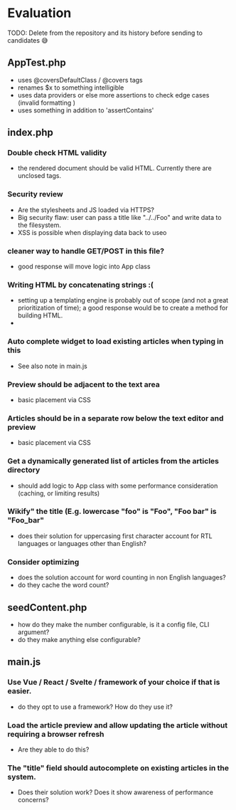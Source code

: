 # Evaluation

TODO: Delete from the repository and its history before sending to candidates 😅

## AppTest.php

* uses @coversDefaultClass / @covers tags
* renames $x to something intelligible
* uses data providers or else more assertions to check edge cases (invalid formatting )
* uses something in addition to 'assertContains'

## index.php

### Double check HTML validity

* the rendered document should be valid HTML. Currently there are unclosed tags.

### Security review

* Are the stylesheets and JS loaded via HTTPS?
* Big security flaw: user can pass a title like "../../Foo" and write data to the filesystem.
* XSS is possible when displaying data back to useo

### cleaner way to handle GET/POST in this file?

* good response will move logic into App class

### Writing HTML by concatenating strings :(

* setting up a templating engine is probably out of scope (and not a great prioritization of time); a good response would be to create a method for building HTML.
*

### Auto complete widget to load existing articles when typing in this

* See also note in main.js

### Preview should be adjacent to the text area

* basic placement via CSS

### Articles should be in a separate row below the text editor and preview

* basic placement via CSS

### Get a dynamically generated list of articles from the articles directory

* should add logic to App class with some performance consideration (caching, or limiting results)

### Wikify" the title (E.g. lowercase "foo" is "Foo", "Foo bar" is "Foo_bar"

* does their solution for uppercasing first character account for RTL languages or languages other than English?

### Consider optimizing

* does the solution account for word counting in non English languages?
* do they cache the word count?

## seedContent.php

* how do they make the number configurable, is it a config file, CLI argument?
* do they make anything else configurable?

## main.js

### Use Vue / React / Svelte / framework of your choice if that is easier.

* do they opt to use a framework? How do they use it?

### Load the article preview and allow updating the article without requiring a browser refresh

* Are they able to do this?

### The "title" field should autocomplete on existing articles in the system.

* Does their solution work? Does it show awareness of performance concerns?
